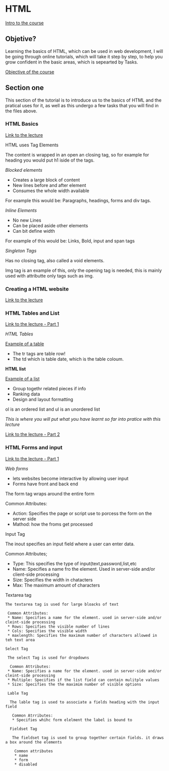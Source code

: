 # HTML

[Intro to the course](https://www.udemy.com/learn-html5-programming-from-scratch/learn/v4/t/lecture/2120422?start=0)

## Objetive?

Learning the basics of HTML, which can be used in web development, I will be going through online tutorials, which will take it step by step, to help you grow confident in the basic areas, which is sepearted by Tasks. 

[Objective of the course](https://www.udemy.com/learn-html5-programming-from-scratch/learn/v4/t/lecture/247079?start=0)

## Section one

This section of the tutorial is to introduce us to the basics of HTML and the pratical uses for it, as well as this undergo a few tasks that you will find in the files above. 
 
 ### HTML Basics  
 [Link to the lecture](https://www.udemy.com/learn-html5-programming-from-scratch/learn/v4/t/lecture/235751?start=0)

HTML uses Tag Elements 

The content is wrapped in an open an closing tag, so for example for heading you would put h1 iside of the tags. 

_Blocked elements_

* Creates a large block of content 
* New lines before and after element 
* Consumes the whole width available 

For example this would be:
Paragraphs, headings, forms and div tags.

 _Inline Elements_ 

* No new Lines 
* Can be placed aside other elements 
* Can bit define width 

For example of this would be:
Links, Bold, input and span tags

_Singleton Tags_

Has no closing tag, also called a void elements.

Img tag is an example of this, only the opening tag is needed, this is mainly used with attributte only tags such as img. 

 ### Creating a HTML website 
 
  [Link to the lecture](https://www.udemy.com/learn-html5-programming-from-scratch/learn/v4/t/lecture/235752?start=0)
 
 
 ### HTML Tables and List 
  
  [Link to the lecture - Part 1](https://www.udemy.com/learn-html5-programming-from-scratch/learn/v4/t/lecture/235756?start=0)
 
 _HTML Tables_
  
  [Example of a table](https://github.com/McCabe0/HTML-learning-/blob/master/Lesson%203/03.1-simple-table-syntax.html)

* The tr tags are table row!
* The td which is table date, which is the table coloum. 

<b> HTML list </b>

 [Example of a list](https://github.com/McCabe0/HTML-learning-/blob/master/Lesson%203/03.2-list-syntax.html)  

* Group togethr related pieces if info
* Ranking data
* Design and layout formatting 

ol is an ordered list and ul is an unordered list

_This is where you will put what you have learnt so far into pratice with this lecture_
  
[Link to the lecture - Part 2](https://www.udemy.com/learn-html5-programming-from-scratch/learn/v4/t/lecture/235757?start=0)

 
### HTML Forms and input

  [Link to the lecture - Part 1](https://www.udemy.com/learn-html5-programming-from-scratch/learn/v4/t/lecture/235758?start=15)
  
  _Web forms_
  
  * lets websites become interactive by allowing user input 
  * Forms have front and back end 
  
  The form tag wraps around the entire form 
  
  Common Attributes: 
  * Action: Specifies the page or script use to porcess the form on the server side
  * Mathod: how the froms get processed 
  
  Input Tag 
   
   The inout specifies an input field where a user can enter data. 
   
   Common Attributes;
   * Type: This specifies the type of input(text,password,list,etc
   * Name: Specifies a name fro the element. Used in server-side and/or client-side processing 
   * Size: Specifies the width in chatacters
   * Max: The maximum amount of characters 
   
   Textarea tag 
   
    The textarea tag is used for large bloacks of text 
    
     Common Attributes:
     * Name: Specifies a name for the element. used in server-side and/or cleint-side processing 
     * Rows: Specifies the visible number of lines 
     * Cols: Specifies the visible width 
     * maxlength: Specifies the maximum number of characters allowed in teh text area 
     
    Select Tag
     
     The select Tag is used for dropdowns 
     
      Common Attributes:
     * Name: Specifies a name for the element. used in server-side and/or cleint-side processing 
     * Multiple: Specifies if the list field can contain mulitple values 
     * Size: Specifies the the maximim number of visible options 
     
     Lable Tag 
     
      The lable tag is used to associate a fields heading with the input field 
       
       Common Atrributes:
       * Specifies whihc form elelment the label is bound to 
       
      Fieldset Tag 
       
       The fieldset tag is used to group together certain fields. it draws a box around the elements 
        
        Common attributes 
        * name 
        * form
        * disabled
        
      
     
   
     
  
  

